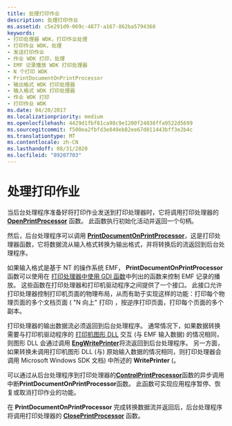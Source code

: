 ```yaml
---
title: 处理打印作业
description: 处理打印作业
ms.assetid: c5e291d9-069c-4877-a167-862ba5794368
keywords:
- 打印处理器 WDK，打印作业处理
- 打印作业 WDK，处理
- 发送打印作业
- 作业 WDK 打印，处理
- EMF 记录播放 WDK 打印处理器
- N 个打印 WDK
- PrintDocumentOnPrintProcessor
- 输出格式 WDK 打印处理器
- 输入格式 WDK 打印处理器
- 作业 WDK 打印
- 打印作业 WDK
ms.date: 04/20/2017
ms.localizationpriority: medium
ms.openlocfilehash: 4429d1fbf81ca98c9e1200f24038ffa9522d5699
ms.sourcegitcommit: f500ea2fbfd3e849eb82ee67d011443bff3e2b4c
ms.translationtype: MT
ms.contentlocale: zh-CN
ms.lasthandoff: 08/31/2020
ms.locfileid: "89207703"
---
```

# <a name="processing-a-print-job"></a>处理打印作业





当后台处理程序准备好将打印作业发送到打印处理器时，它将调用打印处理器的 [**OpenPrintProcessor**](/windows-hardware/drivers/ddi/winsplp/nf-winsplp-openprintprocessor) 函数。 此函数执行初始化活动并返回一个句柄。

然后，后台处理程序可以调用 [**PrintDocumentOnPrintProcessor**](/windows-hardware/drivers/ddi/winsplp/nf-winsplp-printdocumentonprintprocessor)，这是打印处理器函数，它将数据流从输入格式转换为输出格式，并将转换后的流返回到后台处理程序。

如果输入格式是基于 NT 的操作系统 EMF， **PrintDocumentOnPrintProcessor** 函数可以使用在 [打印处理器中使用 GDI 函数](using-gdi-functions-in-print-processors.md)中列出的函数来控制 EMF 记录的播放。 这些函数在打印处理器和打印机驱动程序之间提供了一个接口。 此接口允许打印处理器控制打印机页面的物理布局，从而有助于实现这样的功能：打印每个物理页面的多个文档页面 ( "N 向上" 打印) ，按逆序打印页面，打印每个页面的多个副本。

打印处理器的输出数据流必须返回到后台处理程序。 通常情况下，如果数据转换需要与打印机驱动程序的 [打印机图形 DLL](printer-graphics-dll.md) 交互 (与 EMF 输入数据) 的情况相同，则图形 DLL 会通过调用 [**EngWritePrinter**](/windows/win32/api/winddi/nf-winddi-engwriteprinter)将流返回到后台处理程序。 另一方面，如果转换未调用打印机图形 DLL (与) 原始输入数据的情况相同，则打印处理器会调用 Microsoft Windows SDK 文档) 中所述的 **WritePrinter** (。

可以通过从后台处理程序到打印处理器的[**ControlPrintProcessor**](/windows-hardware/drivers/ddi/winsplp/nf-winsplp-controlprintprocessor)函数的异步调用中断**PrintDocumentOnPrintProcessor**函数。 此函数可实现应用程序暂停、恢复或取消打印作业的功能。

在 **PrintDocumentOnPrintProcessor** 完成转换数据流并返回后，后台处理程序将调用打印处理器的 [**ClosePrintProcessor**](/windows-hardware/drivers/ddi/winsplp/nf-winsplp-closeprintprocessor) 函数。

 

